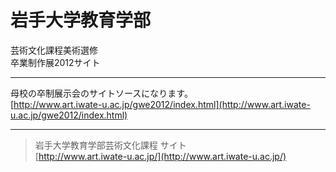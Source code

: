 # 岩手大学教育学部  
芸術文化課程美術選修  
卒業制作展2012サイト
***

母校の卒制展示会のサイトソースになります。  
[http://www.art.iwate-u.ac.jp/gwe2012/index.html](http://www.art.iwate-u.ac.jp/gwe2012/index.html)
***

>岩手大学教育学部芸術文化課程 サイト  
>[http://www.art.iwate-u.ac.jp/](http://www.art.iwate-u.ac.jp/)
